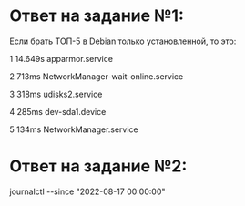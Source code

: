 # Ответ на задание №1:
Если брать ТОП-5 в Debian только установленной, то это:

1 14.649s apparmor.service 

2 713ms NetworkManager-wait-online.service

3 318ms udisks2.service

4 285ms dev-sda1.device

5 134ms NetworkManager.service

# Ответ на задание №2:
journalctl --since "2022-08-17 00:00:00"
